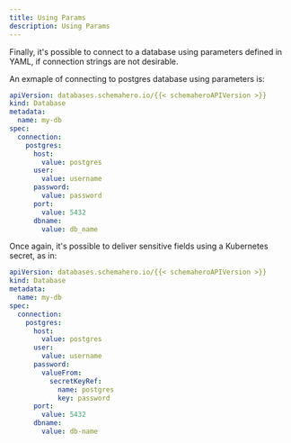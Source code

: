 ```yaml
---
title: Using Params
description: Using Params
---
```


Finally, it's possible to connect to a database using parameters defined in YAML, if connection strings are not desirable.

An exmaple of connecting to postgres database using parameters is:

```yaml
apiVersion: databases.schemahero.io/{{< schemaheroAPIVersion >}}
kind: Database
metadata:
  name: my-db
spec:
  connection:
    postgres:
      host:
        value: postgres
      user:
        value: username
      password:
        value: password
      port:
        value: 5432
      dbname:
        value: db_name
```

Once again, it's possible to deliver sensitive fields using a Kubernetes secret, as in:

```yaml
apiVersion: databases.schemahero.io/{{< schemaheroAPIVersion >}}
kind: Database
metadata:
  name: my-db
spec:
  connection:
    postgres:
      host:
        value: postgres
      user:
        value: username
      password:
        valueFrom:
          secretKeyRef:
            name: postgres
            key: password
      port:
        value: 5432
      dbname:
        value: db-name
```
